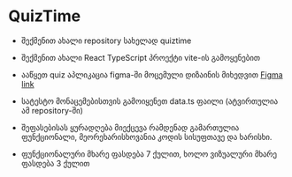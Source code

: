 # QuizTime

- შექმენით ახალი repository სახელად quiztime
- შექმენით ახალი React TypeScript პროექტი vite-ის გამოყენებით
- ააწყეთ quiz აპლიკაცია figma-ში მოცემული დიზაინის მიხედვით [Figma link](https://www.figma.com/design/hZWpc3LIgaJd7uhZFfI3uJ/React-Accelerator---QuizTime?node-id=0-1&t=jDRfsSniwC0Bnt7g-1)
- სატესტო მონაცემებისთვის გამოიყენეთ data.ts ფაილი (ატვირთულია ამ repository-ში)

- შეფასებისას ყურადღება მიექცევა რამდენად გამართულია ფუნქციონალი, მეორეხარისხოვანია კოდის სისუფთავე და ხარისხი.

- ფუნქციონალური მხარე ფასდება 7 ქულით, ხოლო ვიზუალური მხარე ფასდება 3 ქულით
